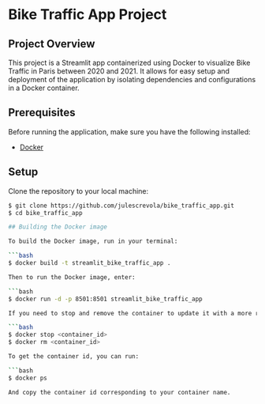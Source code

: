 # Bike Traffic App Project

## Project Overview

This project is a Streamlit app containerized using Docker to visualize Bike Traffic in Paris between 2020 and 2021. It allows for easy setup and deployment of the application by isolating dependencies and configurations in a Docker container.

## Prerequisites

Before running the application, make sure you have the following installed:

- [Docker](https://www.docker.com/get-started)

## Setup

Clone the repository to your local machine:

```bash
$ git clone https://github.com/julescrevola/bike_traffic_app.git
$ cd bike_traffic_app

## Building the Docker image

To build the Docker image, run in your terminal:

```bash
$ docker build -t streamlit_bike_traffic_app .

Then to run the Docker image, enter:

```bash
$ docker run -d -p 8501:8501 streamlit_bike_traffic_app

If you need to stop and remove the container to update it with a more recent one after having made some changes, you can do:

```bash
$ docker stop <container_id>
$ docker rm <container_id>

To get the container id, you can run:

```bash
$ docker ps

And copy the container id corresponding to your container name.
